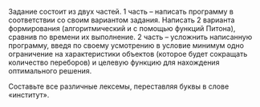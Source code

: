 Задание состоит из двух частей. 
1 часть – написать программу в соответствии со своим вариантом задания. Написать 2 варианта формирования (алгоритмический и с помощью функций Питона), сравнив по времени их выполнение.
2 часть – усложнить написанную программу, введя по своему усмотрению в условие минимум одно ограничение на характеристики объектов (которое будет сокращать количество переборов) и целевую функцию для нахождения оптимального  решения.

Составьте все различные лексемы, переставляя буквы в слове «институт».

